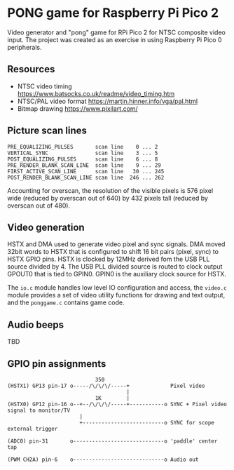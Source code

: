 # PONG game for Raspberry Pi Pico 2

Video generator and "pong" game for RPi Pico 2 for NTSC composite video input. The project was created as an exercise in using Raspberry Pi Pico 0 peripherals.

## Resources

- NTSC video timing https://www.batsocks.co.uk/readme/video_timing.htm
- NTSC/PAL video format https://martin.hinner.info/vga/pal.html
- Bitmap drawing https://www.pixilart.com/

## Picture scan lines

```
PRE_EQUALIZING_PULSES       scan line    0 ... 2
VERTICAL_SYNC               scan line    3 ... 5
POST_EQUALIZING_PULSES      scan line    6 ... 8
PRE_RENDER_BLANK_SCAN_LINE  scan line    9 ... 29
FIRST_ACTIVE_SCAN_LINE      scan line   30 ... 245
POST_RENDER_BLANK_SCAN_LINE scan line  246 ... 262

```

Accounting for overscan, the resolution of the visible pixels is 576 pixel wide (reduced by overscan out of 640) by 432 pixels tall (reduced by overscan out of 480).

## Video generation

HSTX and DMA used to generate video pixel and sync signals. DMA moved 32bit words to HSTX that is configured to shift 16 bit pairs (pixel, sync) to HSTX GPIO pins. HSTX is clocked by 12MHz derived fom the USB PLL source divided by 4. The USB PLL divided source is routed to clock output GPOUT0 that is tied to GPIN0. GPIN0 is the auxiliary clock source for HSTX.

The `io.c` module handles low level IO configuration and access, the `video.c` module provides a set of video utility functions for drawing and text output, and the `ponggame.c` contains game code.

## Audio beeps

TBD

## GPIO pin assignments

```
                            350
(HSTX1) GP13 pin-17 o-----/\/\/\/-----+             Pixel video
                                      |
                            1K        |
(HSTX0) GP12 pin-16 o--+--/\/\/\/-----+-----------o SYNC + Pixel video signal to monitor/TV
                       |
                       +--------------------------o SYNC for scope external trigger
  
(ADC0) pin-31       o-----------------------------o 'paddle' center tap
    
(PWM CH2A) pin-6    o-----------------------------o Audio out
```

